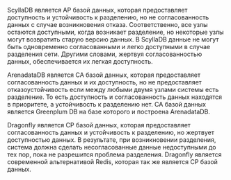 ScyllaDB является AP базой данных, которая предоставляет доступность и устойчивость к разделению, но не согласованность данных с случае возникновения отказа. Соответственно, все узлы остаются доступными, когда возникает разделение, но некоторые узлы могут возвратить старую версию данных. В ScyllaDB данные не могут быть одновременно согласованными и легко доступными в случае разделения сети. Другими словами, жертвуя согласованностью данных, обеспечивается их легкая доступность.

ArenadataDB является CA базой данных, которая предоставляет согласованность данных и их доступность, но не предоставляет отказоустойчивость если между любыми двумя узлами системы есть разделение. То есть доступность и согласованность данных находятся в приоритете, а устойчивость к разделению нет. CA базой данных является Greenplum DB на базе которого и построена ArenadataDB.

Dragonfly является CP базой данных, которая предоставляет согласованность данных и устойчивость к разделению, но жертвует доступностью данных. В результате, при возникновении разделения, система должна сделать несогласованные данные недоступными до тех пор, пока не разрешится проблема разделения. Dragonfly является современной альтернативой Redis, которая так же является CP базой данных.
